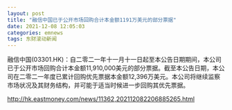 ```yaml
---
layout: post
title: "融信中国已于公开市场回购合计本金额1191万美元的部分票据"
date: 2021-12-08 12:05:03
categories: emnews
tags: 东财滚动新闻
---
```


融信中国(03301.HK)：自二零二一年十一月十一日起至本公告日期期间，本公司已于公开市场回购合计本金额11,910,000美元的部分票据。截至本公告日期，本公司在二零二一年度已累计回购优先票据本金额12,396万美元。本公司将继续监察市场状况及其财务结构，并可能于适当时候进一步回购其优先票据。

<http://hk.eastmoney.com/news/11362,202112082206885265.html>